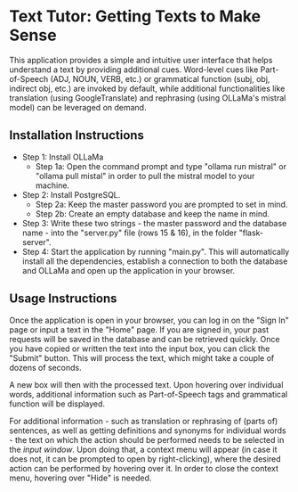 # Text Tutor: Getting Texts to Make Sense

This application provides a simple and intuitive user interface that helps understand a text by providing additional cues. Word-level cues like Part-of-Speech (ADJ, NOUN, VERB, etc.) or grammatical function (subj, obj, indirect obj, etc.) are invoked by default, while additional functionalities like translation (using GoogleTranslate) and rephrasing (using OLLaMa's mistral model) can be leveraged on demand.

## Installation Instructions

- Step 1: Install OLLaMa
  - Step 1a: Open the command prompt and type "ollama run mistral" or "ollama pull mistal" in order to pull the mistral model to your machine.
- Step 2: Install PostgreSQL.
  - Step 2a: Keep the master password you are prompted to set in mind.
  - Step 2b: Create an empty database and keep the name in mind.
- Step 3: Write these two strings - the master password and the database name - into the "server.py" file (rows 15 & 16), in the folder "flask-server".
- Step 4: Start the application by running "main.py". This will automatically install all the dependencies, establish a connection to both the database and OLLaMa and open up the application in your browser.

## Usage Instructions

Once the application is open in your browser, you can log in on the "Sign In" page or input a text in the "Home" page. If you are signed in, your past requests will be saved in the database and can be retrieved quickly. Once you have copied or written the text into the input box, you can click the "Submit" button. This will process the text, which might take a couple of dozens of seconds.

A new box will then with the processed text. Upon hovering over individual words, additional information such as Part-of-Speech tags and grammatical function will be displayed.

For additional information - such as translation or rephrasing of (parts of) sentences, as well as getting definitions and synonyms for individual words - the text on which the action should be performed needs to be selected in the _input window_. Upon doing that, a context menu will appear (in case it does not, it can be prompted to open by right-clicking), where the desired action can be performed by hovering over it. In order to close the context menu, hovering over "Hide" is needed.

